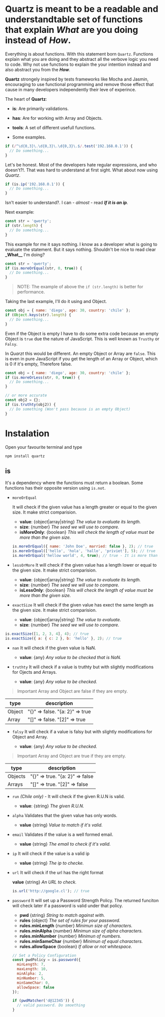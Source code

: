 # Quartz is meant to be a readable and understandtable set of functions that explain _What_ are you doing instead of _How_.

Everything is about functions. With this statement born `Quartz`. Functions explain what you are doing and they abstract all the verbove logic you need to code.
Why not use functions to explain the your intention instead and also abstract you from the _**How**_.

**Quartz** strongely inspired by tests frameworks like Mocha and Jasmin, encouraging to use functional programming and remove those effect that cause in many developers independently their leve of experince.

The heart of **Quartz**:

- **is**: Are primarily validations.
- **has**: Are for working with Array and Objects.
- **tools**: A set of different usefull functions.

- Some examples.

```js
if (/^\d{0,3}\.\d{0,3}\.\d{0,3}\.$/.test('192.168.0.1')) {
  // Do something...
}
```

Let\'s be honest. Most of the developers hate regular expressions, and who doesn\'t?!.
That was hard to understand at first sight. What about now using _Quartz_.

```js
if (is.ip('192.168.0.1')) {
  // Do something...
}
```

Isn\'t easier to understand?. I can - _almost_ - read **_If it is an ip_**.

Next example:

```js
const str = 'qwerty';
if (str.length) {
  // Do something...
}
```

This example for me it says nothing. I know as a developer what is going to evaluate the statement. But it says nothing. Shouldn't be nice to read clear **\_What\_\_** I'm doing?

```js
const str = 'qwerty';
if (is.moreOrEqual(str, 0, true)) {
  // Do something...
}
```

> NOTE: The example of above the `if (str.length)` is better for performance.

Taking the last example, I'll do it using and Object.

```js
const obj = { name: 'diego', age: 30, country: 'chile' };
if (Object.keys(str).length) {
  // Do something...
}
```

Even if the Object is empty I have to do some extra code because an empty Object is `true` due the nature of JavaScript. This is well known as `Trusthy` or `Falsy`.

In _Quarzt_ this would be different. An empty Object or Array are `false`. This is even in pure JavaScript if you get the length of an Array or Object, which is 0 if it's empty, Therefore false.

```js
const obj = { name: 'diego', age: 30, country: 'chile' };
if (is.moreOrLess(str, 0, true)) {
  // Do something...
}

// or more accurate
const obj2 = {};
if (is.truthty(obj2)) {
  // Do something (Won't pass because is an empty Object)
}
```

# Instalation

Open your favourite terminal and type

```
npm install quartz
```

## is

It's a dependency where the functions must return a boolean. Some functions has their opposite version using `is.not`.

- `moreOrEqual`

  It will check if the given value has a length greater or equal to the given size. It make strict comparision.

  - **value**: {object\|array\|string} _The value to evaluate its length._
  - **size**: {number} _The seed we will use to compare._
  - **isMoreOnly**: {boolean} _This will check the length of value must be more than the given size._

  ```js
  is.moreOrEqual({ name: 'John Doe', married: false }, 2); // true
  is.moreOrEqual(['hello', 'hola', 'hallo', 'priviet'], 5); // true
  is.moreOrEqual('hellow world', 4, true); // true - It is more than 4
  ```

- `lessOrMore`
  It will check if the given value has a length lower or equal to the given size. It make strict comparision.

  - **value**: {object\|array\|string} _The value to evaluate its length._
  - **size**: {number} _The seed we will use to compare._
  - **isLessOnly**: {boolean} _This will check the length of value must be more than the given size._

- `exactSize`
  It will check if the given value has exect the same length as the given size. It make strict comparision.

  - **value**: {object\|array\|string} _The value to evaluate._
  - **size**: {number} _The seed we will use to compare._

```js
is.exactSize([1, 2, 3, 4], 4); // true
is.exactSize({ a: { c: 2 }, b: 'hello' }, 2); // true
```

- `nan`
  It will check if the given value is NaN.

  - **value**: {any} _Any value to be checked that is NaN._

- `truthty`
  It will check if a value is truthty but with slightly modifications for Ojects and Arrays.

  - **value**: {any} _Any value to be checked._

> Important Array and Object are false if they are empty.

| type   | description                     |
| ------ | ------------------------------- |
| Object | "{}" => false. "{a: 2}" => true |
| Array  | "[]" => false. "[2]" => true    |

- `falsy`
  It will check if a value is falsy but with slightly modifications for Object and Array.

  - **value**: {any} _Any value to be checked._

> Important Array and Object are true if they are empty.

| type    | description                     |
| ------- | ------------------------------- |
| Objects | "{}" => true. "{a: 2}" => false |
| Arrays  | "[]" => true. "[2]" => false    |

- `run`
  _(Chile only)_ - It will check if the given R.U.N is valid.

  - **value**: {string} _The given R.U.N._

- `alpha`
  Validates that the given value has only words.

  - **value** {string} _Value to match if it's valid._

- `email`
  Validates if the value is a well formed email.

  - **value** {string} _The email to check if it's valid._

- `ip`
  It will check if the value is a valid ip

  - **value** {string} _The ip to checke._

- `url`
  It will check if the url has the right format

  **value** {string} _An URL to check._

  ```js
  is.url('http://google.cl'); // true
  ```

- `password`
  It will set up a Password Strength Policy. The returned funciton will check later if a password is valid under that policy.

  - **pwd** {string} _String to match against with._
  - **rules** {object} _The set of rules for your password._
  - **rules.minLength** {number} _Minimun size of characters._
  - **rules.minAlpha** {number} _Minimun size of alpha characters._
  - **rules.minNumber** {number} _Minimun of numbers._
  - **rules.minSameChar** {number} _Minimun of equal characters._
  - **rules.allowSpace** {boolean} _If allow or not whitespace._

  ```js
  // Set a Policy Configuration
  const pwdPolicy = is.password({
    minLength: 7,
    maxLength: 10,
    minAlpha: 2,
    minNumber: 5,
    minSameChar: 0,
    allowSpace: false
  });

  if (pwdMatcher('d@12345')) {
    // valid password. Do smoething
  }
  ```
